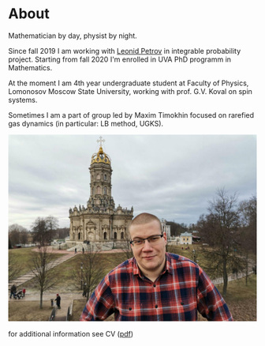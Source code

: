 # About 
Mathematician by day, physist by night. 

Since fall 2019 I am working with [Leonid Petrov](https://lpetrov.cc/) in integrable probability project. Starting from fall 2020 I'm enrolled in UVA PhD programm in Mathematics. 

At the moment I am 4th year undergraduate student at Faculty of Physics, Lomonosov Moscow State University, working with prof. G.V. Koval on spin systems. 

Sometimes I am a part of group led by Maxim Timokhin focused on rarefied gas dynamics (in particular: LB method, UGKS).

![](photo2020.jpg?raw=true)


for additional information see CV (<a href='tikhonov_cv.pdf'>pdf</a>)


